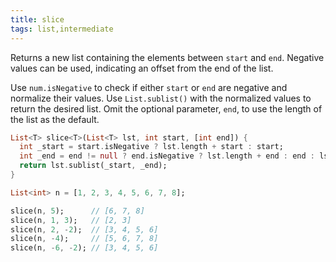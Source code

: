 ```yaml
---
title: slice
tags: list,intermediate
---
```


Returns a new list containing the elements between `start` and `end`.
Negative values can be used, indicating an offset from the end of the list.

Use `num.isNegative` to check if either `start` or `end` are negative and normalize their values.
Use `List.sublist()` with the normalized values to return the desired list.
Omit the optional parameter, `end`, to use the length of the list as the default.

```dart
List<T> slice<T>(List<T> lst, int start, [int end]) {
  int _start = start.isNegative ? lst.length + start : start;
  int _end = end != null ? end.isNegative ? lst.length + end : end : lst.length;
  return lst.sublist(_start, _end);
}
```

```dart
List<int> n = [1, 2, 3, 4, 5, 6, 7, 8];

slice(n, 5);      // [6, 7, 8]
slice(n, 1, 3);   // [2, 3]
slice(n, 2, -2);  // [3, 4, 5, 6]
slice(n, -4);     // [5, 6, 7, 8]
slice(n, -6, -2); // [3, 4, 5, 6]
```
